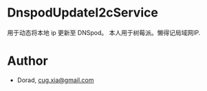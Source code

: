 # DnspodUpdateI2cService
用于动态将本地 ip 更新至 DNSpod。 本人用于树莓派。懒得记局域网IP.


# Author
- Dorad, cug.xia@gmail.com
